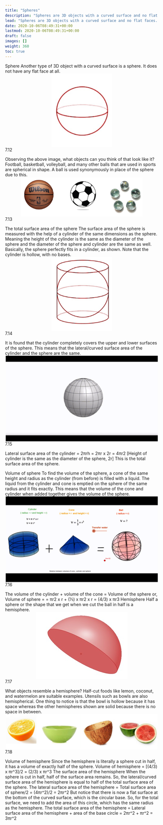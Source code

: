 ```yaml
---
title: "Spheres"
description: "Spheres are 3D objects with a curved surface and no flat faces. They are commonly seen in sports balls. The surface area and volume of a sphere can be calculated using a cylinder and cone. Hemispheres are half of a sphere and have half the volume and half the surface area."
lead: "Spheres are 3D objects with a curved surface and no flat faces. They are commonly seen in sports balls. The surface area and volume of a sphere can be calculated using a cylinder and cone. Hemispheres are half of a sphere and have half the volume and half the surface area."
date: 2020-10-06T08:49:31+00:00
lastmod: 2020-10-06T08:49:31+00:00
draft: false
images: []
weight: 360
toc: true
---
```


Sphere
Another type of 3D object with a curved surface is a sphere. It does not have any flat face at all. 
<img src="7_12_sphere.jpg" width="200" style="display: block; margin: 0 auto;">
7.12

Observing the above image, what objects can you think of that look like it?
Football, basketball, volleyball, and many other balls that are used in sports are spherical in shape. A ball is used synonymously in place of the sphere due to this.
<img src="7_13_spherical_objects.jpg" width="400" style="display: block; margin: 0 auto;">
7.13
 
The total surface area of the sphere
The surface area of the sphere is measured with the help of a cylinder of the same dimensions as the sphere. Meaning the height of the cylinder is the same as the diameter of the sphere and the diameter of the sphere and cylinder are the same as well. Basically, the sphere perfectly fits in a cylinder, as shown. Note that the cylinder is hollow, with no bases.
<img src="7_14_sphere_cylinder.jpg" width="200" style="display: block; margin: 0 auto;">
7.14

It is found that the cylinder completely covers the upper and lower surfaces of the sphere. This means that the lateral/curved surface area of the cylinder and the sphere are the same. 
<img src="7_15_sphere_total_surface_area.gif" width="500" style="display: block; margin: 0 auto;">
7.15

Lateral surface area of the cylinder = 2πrh = 2πr x 2r = 4πr2
[Height of cylinder is the same as the diameter of the sphere, 2r]
This is the total surface area of the sphere.

Volume of sphere
To find the volume of the sphere, a cone of the same height and radius as the cylinder (from before) is filled with a liquid. The liquid from the cylinder and cone is emptied on the sphere of the same radius and it fits exactly.
This means that the volume of the cone and cylinder when added together gives the volume of the sphere.
<img src="7_16_volume_of_cone_cylinder_sphere.gif" width="500" style="display: block; margin: 0 auto;">
7.16 

The volume of the cylinder + volume of the cone = Volume of the sphere
or, Volume of sphere = 
= πr2 x r + (⅓) x πr2 x r
= (4/3) x πr3
Hemisphere
Half a sphere or the shape that we get when we cut the ball in half is a hemisphere. 
<img src="7_17_hemisphere.jpg" width="300" style="display: block; margin: 0 auto;">
7.17

What objects resemble a hemisphere?
Half-cut foods like lemon, coconut, and watermelon are suitable examples. Utensils such as bowls are also hemispherical. One thing to notice is that the bowl is hollow because it has space whereas the other hemispheres shown are solid because there is no space in between. 
<img src="7_18_hemispherical_objects.jpg" width="500" style="display: block; margin: 0 auto;">
7.18



Volume of hemisphere
Since the hemisphere is literally a sphere cut in half, it has a volume of exactly half of the sphere.
Volume of hemisphere = [(4/3) x πr^3]/2 = (2/3) x πr^3
The surface area of the hemisphere
When the sphere is cut in half, half of the surface area remains. So, the lateral/curved surface area of the hemisphere is equal to half of the total surface area of the sphere.
The lateral surface area of the hemisphere = Total surface area of sphere/2
= (4πr^2)/2
= 2πr^2
But notice that there is now a flat surface at the bottom of the curved surface, which is the circular base. So, for the total surface, we need to add the area of this circle, which has the same radius as the hemisphere. 
The total surface area of the hemisphere = Lateral surface area of the hemisphere + area of the base circle
= 2πr^2 + πr^2
= 3πr^2
